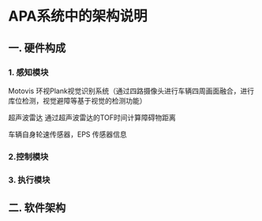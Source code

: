#  APA系统中的架构说明

## 一. 硬件构成

### 1. 感知模块

Motovis 环视Plank视觉识别系统（通过四路摄像头进行车辆四周画面融合，进行库位检测，视觉避障等基于视觉的检测功能）

超声波雷达 通过超声波雷达的TOF时间计算障碍物距离

车辆自身轮速传感器，EPS 传感器信息

### 2.控制模块



### 3. 执行模块

## 二. 软件架构

